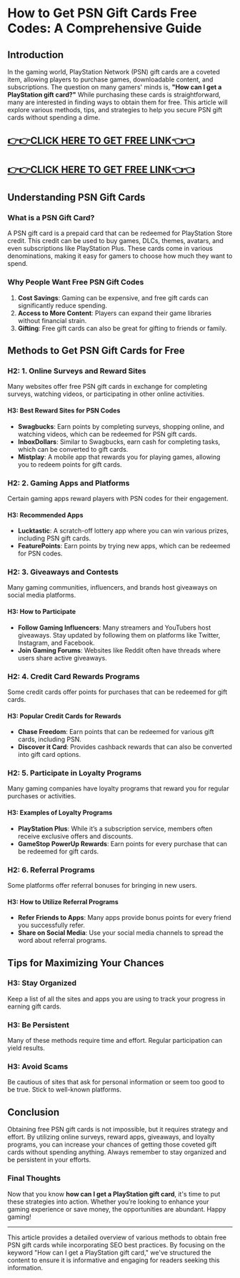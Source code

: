 # How to Get PSN Gift Cards Free Codes: A Comprehensive Guide

## Introduction

In the gaming world, PlayStation Network (PSN) gift cards are a coveted item, allowing players to purchase games, downloadable content, and subscriptions. The question on many gamers' minds is, **"How can I get a PlayStation gift card?"** While purchasing these cards is straightforward, many are interested in finding ways to obtain them for free. This article will explore various methods, tips, and strategies to help you secure PSN gift cards without spending a dime.

[👉👉CLICK HERE TO GET FREE LINK👈👈](https://todaylink.site/CoinsLink/)
--
[👉👉CLICK HERE TO GET FREE LINK👈👈](https://todaylink.site/CoinsLink/)
--
## Understanding PSN Gift Cards

### What is a PSN Gift Card?

A PSN gift card is a prepaid card that can be redeemed for PlayStation Store credit. This credit can be used to buy games, DLCs, themes, avatars, and even subscriptions like PlayStation Plus. These cards come in various denominations, making it easy for gamers to choose how much they want to spend.

### Why People Want Free PSN Gift Codes

1. **Cost Savings**: Gaming can be expensive, and free gift cards can significantly reduce spending.
2. **Access to More Content**: Players can expand their game libraries without financial strain.
3. **Gifting**: Free gift cards can also be great for gifting to friends or family.

## Methods to Get PSN Gift Cards for Free

### H2: 1. Online Surveys and Reward Sites

Many websites offer free PSN gift cards in exchange for completing surveys, watching videos, or participating in other online activities.

#### H3: Best Reward Sites for PSN Codes

- **Swagbucks**: Earn points by completing surveys, shopping online, and watching videos, which can be redeemed for PSN gift cards.
- **InboxDollars**: Similar to Swagbucks, earn cash for completing tasks, which can be converted to gift cards.
- **Mistplay**: A mobile app that rewards you for playing games, allowing you to redeem points for gift cards.

### H2: 2. Gaming Apps and Platforms

Certain gaming apps reward players with PSN codes for their engagement.

#### H3: Recommended Apps

- **Lucktastic**: A scratch-off lottery app where you can win various prizes, including PSN gift cards.
- **FeaturePoints**: Earn points by trying new apps, which can be redeemed for PSN codes.

### H2: 3. Giveaways and Contests

Many gaming communities, influencers, and brands host giveaways on social media platforms.

#### H3: How to Participate

- **Follow Gaming Influencers**: Many streamers and YouTubers host giveaways. Stay updated by following them on platforms like Twitter, Instagram, and Facebook.
- **Join Gaming Forums**: Websites like Reddit often have threads where users share active giveaways.

### H2: 4. Credit Card Rewards Programs

Some credit cards offer points for purchases that can be redeemed for gift cards.

#### H3: Popular Credit Cards for Rewards

- **Chase Freedom**: Earn points that can be redeemed for various gift cards, including PSN.
- **Discover it Card**: Provides cashback rewards that can also be converted into gift card options.

### H2: 5. Participate in Loyalty Programs

Many gaming companies have loyalty programs that reward you for regular purchases or activities.

#### H3: Examples of Loyalty Programs

- **PlayStation Plus**: While it’s a subscription service, members often receive exclusive offers and discounts.
- **GameStop PowerUp Rewards**: Earn points for every purchase that can be redeemed for gift cards.

### H2: 6. Referral Programs

Some platforms offer referral bonuses for bringing in new users.

#### H3: How to Utilize Referral Programs

- **Refer Friends to Apps**: Many apps provide bonus points for every friend you successfully refer.
- **Share on Social Media**: Use your social media channels to spread the word about referral programs.

## Tips for Maximizing Your Chances

### H3: Stay Organized

Keep a list of all the sites and apps you are using to track your progress in earning gift cards.

### H3: Be Persistent

Many of these methods require time and effort. Regular participation can yield results.

### H3: Avoid Scams

Be cautious of sites that ask for personal information or seem too good to be true. Stick to well-known platforms.

## Conclusion

Obtaining free PSN gift cards is not impossible, but it requires strategy and effort. By utilizing online surveys, reward apps, giveaways, and loyalty programs, you can increase your chances of getting those coveted gift cards without spending anything. Always remember to stay organized and be persistent in your efforts.

### Final Thoughts

Now that you know **how can I get a PlayStation gift card**, it's time to put these strategies into action. Whether you’re looking to enhance your gaming experience or save money, the opportunities are abundant. Happy gaming!

---

This article provides a detailed overview of various methods to obtain free PSN gift cards while incorporating SEO best practices. By focusing on the keyword "How can I get a PlayStation gift card," we've structured the content to ensure it is informative and engaging for readers seeking this information.
